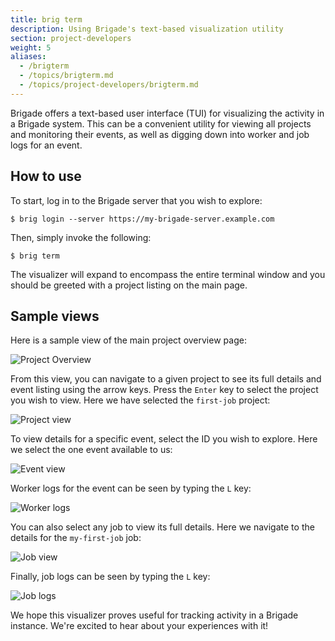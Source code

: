 ```yaml
---
title: brig term
description: Using Brigade's text-based visualization utility
section: project-developers
weight: 5
aliases:
  - /brigterm
  - /topics/brigterm.md
  - /topics/project-developers/brigterm.md
---
```


Brigade offers a text-based user interface (TUI) for visualizing the activity
in a Brigade system. This can be a convenient utility for viewing all projects
and monitoring their events, as well as digging down into worker and job
logs for an event.

## How to use

To start, log in to the Brigade server that you wish to explore:

```shell
$ brig login --server https://my-brigade-server.example.com
```

Then, simply invoke the following:

```shell
$ brig term
```

The visualizer will expand to encompass the entire terminal window and you
should be greeted with a project listing on the main page.

## Sample views

Here is a sample view of the main project overview page:

![Project Overview](/img/brigterm_project_overview.png)

From this view, you can navigate to a given project to see its full details and
event listing using the arrow keys. Press the `Enter` key to select the project
you wish to view. Here we have selected the `first-job` project:

![Project view](/img/brigterm_first-job_project.png)

To view details for a specific event, select the ID you wish to explore. Here
we select the one event available to us:

![Event view](/img/brigterm_first-job_event.png)

Worker logs for the event can be seen by typing the `L` key:

![Worker logs](/img/brigterm_first-job_worker_logs.png)

You can also select any job to view its full details. Here we navigate to the
details for the `my-first-job` job:

![Job view](/img/brigterm_first-job_job.png)

Finally, job logs can be seen by typing the `L` key:

![Job logs](/img/brigterm_first-job_job_logs.png)

We hope this visualizer proves useful for tracking activity in a Brigade
instance. We're excited to hear about your experiences with it!
